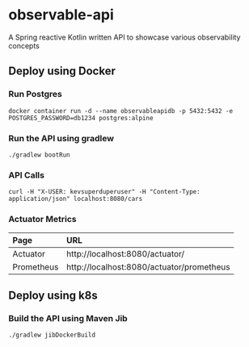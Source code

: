 # observable-api

A Spring reactive Kotlin written API to showcase various observability concepts

## Deploy using Docker

### Run Postgres

```shell
docker container run -d --name observableapidb -p 5432:5432 -e POSTGRES_PASSWORD=db1234 postgres:alpine
```

### Run the API using gradlew

```shell
./gradlew bootRun
```

### API Calls

```shell
curl -H "X-USER: kevsuperduperuser" -H "Content-Type: application/json" localhost:8080/cars
```

### Actuator Metrics

| Page        | URL                                       |
|:------------|:------------------------------------------|
| Actuator    | http://localhost:8080/actuator/           |
 | Prometheus  | http://localhost:8080/actuator/prometheus |

## Deploy using k8s

### Build the API using Maven Jib

```shell
./gradlew jibDockerBuild
```